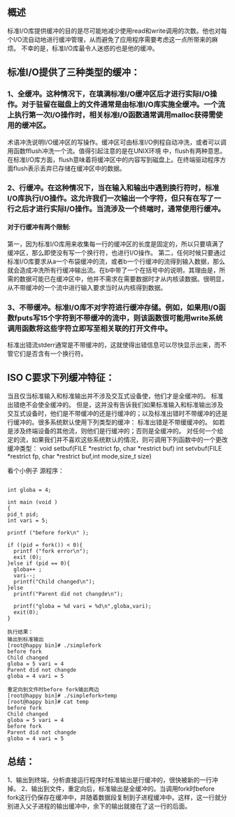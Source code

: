 

## 概述
 
标准I/O库提供缓冲的目的是尽可能地减少使用read和write调用的次数。他也对每个I/O流自动地进行缓冲管理，从而避免了应用程序需要考虑这一点所带来的麻烦。
不幸的是，标准I/O库最令人迷惑的也是他的缓冲。
## 标准I/O提供了三种类型的缓冲：
### 1、全缓冲。这种情况下，在填满标准I/O缓冲区后才进行实际I/O操作。对于驻留在磁盘上的文件通常是由标准I/O库实施全缓冲。一个流上执行第一次I/O操作时，相关标准I/O函数通常调用malloc获得需使用的缓冲区。
术语冲洗说明I/O缓冲区的写操作。缓冲区可由标准I/O例程自动冲洗，或者可以调用函数fflush冲洗一个流。值得引起注意的是在UNIX环境 中，flush有两种意思。
在标准I/O库方面，flush意味着将缓冲区中的内容写到磁盘上。在终端驱动程序方面flush表示丢弃已存储在缓冲区中的数据。

### 2、行缓冲。在这种情况下，当在输入和输出中遇到换行符时，标准I/O库执行I/O操作。这允许我们一次输出一个字符，但只有在写了一行之后才进行实际I/O操作。当流涉及一个终端时，通常使用行缓冲。

#### 对于行缓冲有两个限制:

第一，因为标准I/O库用来收集每一行的缓冲区的长度是固定的，所以只要填满了缓冲区，那么即使没有写一个换行符，也进行I/O操作。
第二，任何时候只要通过标准I/O库要求从a一个布袋缓冲的流，或者b一个行缓冲的流得到输入数据，那么就会造成冲洗所有行缓冲输出流。在b中带了一个在括号中的说明，其理由是，所需的数据可能已在缓冲区中，他并不需求在需要数据时才从内核读数据。很明显，从不带缓冲的一个流中进行输入要求当时从内核得到数据。

### 3、不带缓冲。标准I/O库不对字符进行缓冲存储。例如，如果用I/O函数fputs写15个字符到不带缓冲的流中，则该函数很可能用write系统调用函数将这些字符立即写至相关联的打开文件中。
标准出错流stderr通常是不带缓冲的，这就使得出错信息可以尽快显示出来，而不管它们是否含有一个换行符。
## ISO C要求下列缓冲特征：
当且仅当标准输入和标准输出并不涉及交互式设备使，他们才是全缓冲的。
标准出错绝不会使全缓冲的。
但是，这并没有告诉我们如果标准输入和标准输出涉及交互式设备时，他们是不带缓冲的还是行缓冲的；以及标准出错时不带缓冲的还是行缓冲的。很多系统默认使用下列类型的缓冲：
标准出错是不带缓缓冲的。
如若是涉及终端设备的其他流，则他们是行缓冲的；否则是全缓冲的。
对任何一个给定的流，如果我们并不喜欢这些系统默认的情况，则可调用下列函数中的一个更改缓冲类型：
void setbuf(FILE *restrict fp, char *restrict buf)
int setvbuf(FILE *restrict fp, char *restrict buf,int mode,size_t size)

看个小例子
源程序：
```

int globa = 4;

int main (void )
{
pid_t pid;
int vari = 5;

printf ("before fork\n" );

if ((pid = fork()) < 0){
  printf ("fork error\n");
  exit (0);
}else if (pid == 0){
  globa++ ;
  vari--;
  printf("Child changed\n");
}else
  printf("Parent did not changde\n");

  printf("globa = %d vari = %d\n",globa,vari);
  exit(0);
}

执行结果：
输出到标准输出
[root@happy bin]# ./simplefork
before fork
Child changed
globa = 5 vari = 4
Parent did not changde
globa = 4 vari = 5

重定向到文件时before fork输出两边
[root@happy bin]# ./simplefork>temp
[root@happy bin]# cat temp
before fork
Child changed
globa = 5 vari = 4
before fork
Parent did not changde
globa = 4 vari = 5
```
## 总结：
1、输出到终端，分析直接运行程序时标准输出是行缓冲的，很快被新的一行冲掉。
2、输出到文件，重定向后，标准输出是全缓冲的。当调用fork时before fork这行仍保存在缓冲中，并随着数据段复制到子进程缓冲中。这样，这一行就分别进入父子进程的输出缓冲中，余下的输出就接在了这一行的后面。
